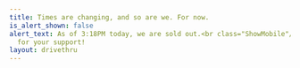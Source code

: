 ```yaml
---
title: Times are changing, and so are we. For now.
is_alert_shown: false
alert_text: As of 3:18PM today, we are sold out.<br class="ShowMobile"/>Thank you
  for your support!
layout: drivethru
---
```


